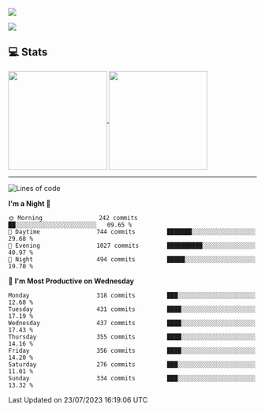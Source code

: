 [![](https://readme-typing-svg.demolab.com?font=Fira+Code&size=30&lines=你好,+欢迎光临;Hello,+welcome)](https://git.io/typing-svg)

![](https://count.getloli.com/get/@:wu-clan?theme=asoul)

## 💻 Stats

<a href="https://github.com/anuraghazra/github-readme-stats">
  <img height=200 align="center" src="https://github-readme-stats.vercel.app/api?username=wu-clan&count_private=true&show_icons=true&rank_icon=percentile&card_width=300"  alt=""/>
</a>
<a href="https://github.com/anuraghazra/convoychat">
  <img height=200 align="center" src="https://github-readme-stats.vercel.app/api/top-langs/?username=wu-clan&layout=compact&langs_count=8&card_width=300"  alt=""/>
</a>

---

<!--START_SECTION:waka-->
![Lines of code](https://img.shields.io/badge/From%20Hello%20World%20I%27ve%20Written-1.5%20million%20lines%20of%20code-blue)

**I'm a Night 🦉** 

```text
🌞 Morning                242 commits         ██░░░░░░░░░░░░░░░░░░░░░░░   09.65 % 
🌆 Daytime                744 commits         ███████░░░░░░░░░░░░░░░░░░   29.68 % 
🌃 Evening                1027 commits        ██████████░░░░░░░░░░░░░░░   40.97 % 
🌙 Night                  494 commits         █████░░░░░░░░░░░░░░░░░░░░   19.70 % 
```
📅 **I'm Most Productive on Wednesday** 

```text
Monday                   318 commits         ███░░░░░░░░░░░░░░░░░░░░░░   12.68 % 
Tuesday                  431 commits         ████░░░░░░░░░░░░░░░░░░░░░   17.19 % 
Wednesday                437 commits         ████░░░░░░░░░░░░░░░░░░░░░   17.43 % 
Thursday                 355 commits         ████░░░░░░░░░░░░░░░░░░░░░   14.16 % 
Friday                   356 commits         ████░░░░░░░░░░░░░░░░░░░░░   14.20 % 
Saturday                 276 commits         ███░░░░░░░░░░░░░░░░░░░░░░   11.01 % 
Sunday                   334 commits         ███░░░░░░░░░░░░░░░░░░░░░░   13.32 % 
```



 Last Updated on 23/07/2023 16:19:06 UTC
<!--END_SECTION:waka-->
